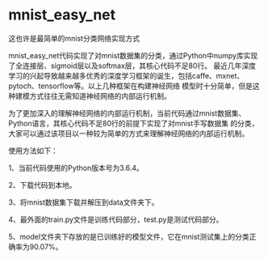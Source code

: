 # mnist_easy_net
这也许是最简单的mnist分类网络实现方式

mnist_easy_net代码实现了对mnist数据集的分类，通过Python中numpy库实现了全连接层、sigmoid层以及softmax层，其核心代码不足80行。
最近几年深度学习的兴起导致越来越多优秀的深度学习框架的诞生，包括caffe、mxnet、pytoch、tensorflow等。以上几种框架在构建神经网络
模型时十分简单，但是这种建模方式往往无需知道神经网络的内部运行机制。

为了更加深入的理解神经网络的内部运行机制，当前代码通过mnist数据集、Python语言，其核心代码不足80行的前提下实现了对mnist手写数据集
的分类，大家可以通过该项目以一种较为简单的方式来理解神经网络的内部运行机制。

使用方法如下：

1、当前代码使用的Python版本号为3.6.4。

2、下载代码到本地。

3、将mnist数据集下载并解压到data文件夹下。

4、最外面的train.py文件是训练代码部分，test.py是测试代码部分。

5、model文件夹下存放的是已训练好的模型文件，它在mnist测试集上的分类正确率为90.07%。

